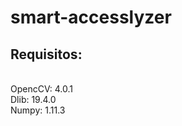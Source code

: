# smart-accesslyzer

<h2>Requisitos:</h2><br>
OpencCV:  4.0.1<br>
Dlib:  19.4.0<br>
Numpy:  1.11.3<br>

